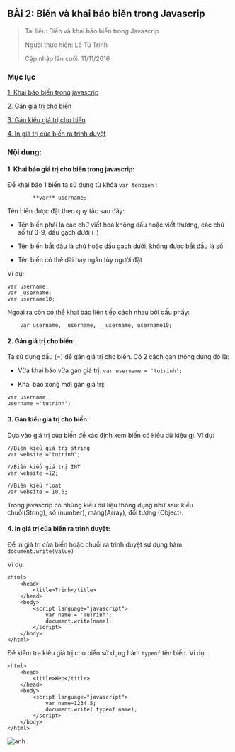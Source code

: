 ## BÀi 2: Biến và khai báo biến trong Javascrip

> Tài liệu: Biến và khai báo biến trong Javascrip
>
> Người thực hiện: Lê Tú Trinh
>
> Cập nhập lần cuối: 11/11/2016

### Mục lục

[1. Khai báo biến trong javascrip](#1)

[2. Gán giá trị cho biến](#2)

[3. Gán kiểu giá trị cho biến](#3)

[4. In giá trị của biến ra trình duyệt](#4)

### Nội dung:

<a name="1"></a>
#### 1. Khai báo giá trị cho biến trong javascrip:

Để khai báo 1 biến ta sử dụng từ khóa `var tenbien` :

```
		**var** username;
```

Tên biến được đặt theo quy tắc sau đây:

- Tên biến phải là các chữ viết hoa không dấu hoặc viết thường, các chữ số từ 0-9, dấu gạch dưới (_)

- Tên biến bắt đầu là chữ hoặc dấu gạch dưới, không được bắt đầu là số

- Tên biến có thể dài hay ngắn tùy người đặt

Ví dụ: 

```
var username;
var _username;
var username10;
```

Ngoài ra còn có thể khai báo liên tiếp cách nhau bởi dấu phẩy:

```
	var username, _username, __username, username10;
```

<a name="2"></a>
#### 2. Gán giá trị cho biến:

Ta sử dụng dấu (=) để gán giá trị cho biến. Có 2 cách gán thông dụng đó là:

- Vừa khai báo vừa gán giá trị: `var username = 'tutrinh';`

- Khai báo xong mới gán giá trị:

```
var username;
username ='tutrinh';
```
<a name="3"></a>
#### 3. Gán kiểu giá trị cho biến:

Dựa vào giá trị của biến để xác định xem biến có kiểu dữ kiệu gì. Ví dụ:

```
//Biến kiểu giá trị string
var website ="tutrinh";

//Biến kiểu giá trị INT
var website =12;

//Biến kiểu float
var website = 10.5;
```

Trong javascrip có những kiểu dữ liệu thông dụng như sau: kiểu chuỗi(String), số (number), mảng(Array), đối tượng (Object).
<a name="4"></a>
#### 4. In giá trị của biến ra trình duyệt:

Để in giá trị của biến hoặc chuỗi ra trình duyệt sử dụng hàm `document.write(value)`

Ví dụ:

```
<html>
	<head>
		<title>Trinh</title>
	</head>
	<body>
		<script language="javascript">
			var name = 'TuTrinh';
			document.write(name);	
		</script>
	</body>
</html>
```
Để kiểm tra kiểu giá trị cho biến sử dụng hàm `typeof` tên biến. Ví dụ:

```
<html>
	<head>
		<title>Web</title>
	</head>
	<body>
		<script language="javascript">
			var name=1234.5;
			document.write( typeof name);	
		</script>
	</body>
</html>
```

![anh](http://i.imgur.com/zfjs5AC.png)
